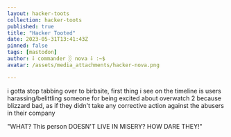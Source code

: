 ```yaml
---
layout: hacker-toots
collection: hacker-toots
published: true
title: "Hacker Tooted"
date: 2023-05-31T13:41:43Z
pinned: false
tags: [mastodon]
author: ⸸ commander ░ nova ⸸ :~$
avatar: /assets/media_attachments/hacker-nova.png

---
```


<p>i gotta stop tabbing over to birbsite, first thing i see on the timeline is users harassing/belittling someone for being excited about overwatch 2 because blizzard bad, as if they didn&#39;t take any corrective action against the abusers in their company</p><p>&quot;WHAT? This person DOESN&#39;T LIVE IN MISERY? HOW DARE THEY!&quot;</p>


